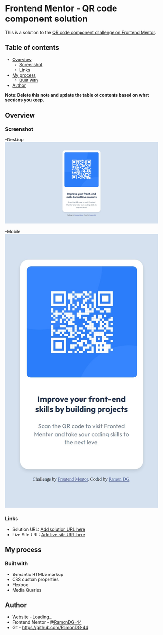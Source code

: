 # Frontend Mentor - QR code component solution

This is a solution to the [QR code component challenge on Frontend Mentor](https://www.frontendmentor.io/challenges/qr-code-component-iux_sIO_H). 

## Table of contents

- [Overview](#overview)
  - [Screenshot](#screenshot)
  - [Links](#links)
- [My process](#my-process)
  - [Built with](#built-with)
- [Author](#RamonDG)


**Note: Delete this note and update the table of contents based on what sections you keep.**

## Overview

### Screenshot

-Desktop
![](./screen-proyect/Desktop-screen.jpeg)

-Mobile
![](./screen-proyect/mobile-screen.jpeg)


### Links

- Solution URL: [Add solution URL here](https://your-solution-url.com)
- Live Site URL: [Add live site URL here](https://your-live-site-url.com)

## My process

### Built with

- Semantic HTML5 markup
- CSS custom properties
- Flexbox
- Media Queries


## Author

- Website - Loading...
- Frontend Mentor - [@RamonDG-44](https://www.frontendmentor.io/profile/RamonDG-44)
- Git - https://github.com/RamonDG-44

